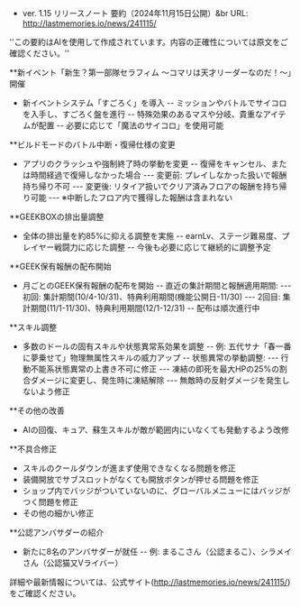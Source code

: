 * ver. 1.15 リリースノート 要約（2024年11月15日公開）&br
URL: http://lastmemories.io/news/241115/

''この要約はAIを使用して作成されています。内容の正確性については原文をご確認ください。''

**新イベント「新生？第一部隊セラフィム ～コマリは天才リーダーなのだ！～」開催
- 新イベントシステム「すごろく」を導入
-- ミッションやバトルでサイコロを入手し、すごろく盤を進行
-- 特殊効果のあるマスや分岐、貴重なアイテムが配置
-- 必要に応じて「魔法のサイコロ」を使用可能

**ビルドモードのバトル中断・復帰仕様の変更
- アプリのクラッシュや強制終了時の挙動を変更
-- 復帰をキャンセル、または時間経過で復帰しなかった場合
--- 変更前: プレイしなかった扱いで報酬持ち帰り不可
--- 変更後: リタイア扱いでクリア済みフロアの報酬を持ち帰り可能
--- ※中断したフロア内で獲得した報酬は含まれない

**GEEKBOXの排出量調整
- 全体の排出量を約85%に抑える調整を実施
-- earnLv、ステージ難易度、プレイヤー戦闘力に応じた調整
-- 今後も必要に応じて継続的に調整予定

**GEEK保有報酬の配布開始
- 月ごとのGEEK保有報酬の配布を開始
-- 直近の集計期間と報酬適用期間:
--- 初回: 集計期間(10/4-10/31)、特典利用期間(機能公開日-11/30)
--- 2回目: 集計期間(11/1-11/30)、特典利用期間(12/1-12/31)
-- 配布は順次進行中

**スキル調整
- 多数のドールの固有スキルや状態異常系効果を調整
-- 例: 五代サナ「春一番に夢乗せて」物理無属性スキルの威力アップ
-- 状態異常の挙動調整:
--- 行動不能系状態異常の上書き不可に修正
--- 凍結の即死を最大HPの25%の割合ダメージに変更し、発生時に凍結解除
--- 無敵時の反射ダメージを発生しないよう修正

**その他の改善
- AIの回復、キュア、蘇生スキルが敵が範囲内にいなくても発動するよう改修

**不具合修正
- スキルのクールダウンが進まず使用できなくなる問題を修正
- 装備開放でサブスロットがなくても開放ボタンが押せる問題を修正
- ショップ内でバッジがついていないのに、グローバルメニューにはバッジがつく問題を修正
- その他の細かい修正

**公認アンバサダーの紹介
- 新たに8名のアンバサダーが就任
-- 例: まるこさん（公認まるこ）、シラメイさん（公認猫又Vライバー）

詳細や最新情報については、公式サイト(http://lastmemories.io/news/241115/)をご確認ください。

